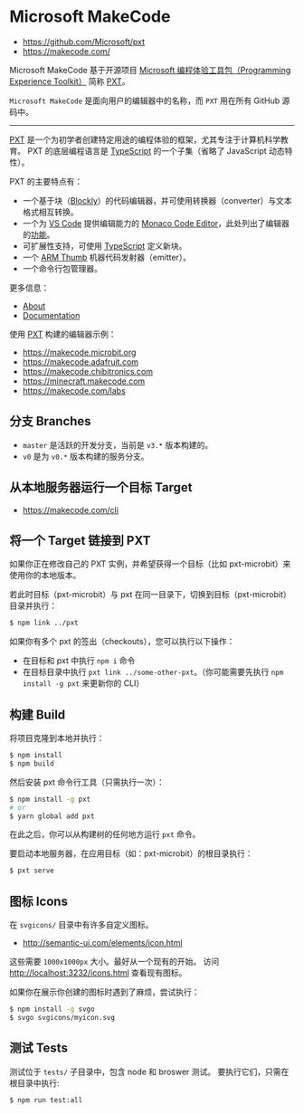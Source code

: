 Microsoft MakeCode
==================

- <https://github.com/Microsoft/pxt>
- <https://makecode.com/>

Microsoft MakeCode 基于开源项目 [Microsoft 编程体验工具包（Programming Experience Toolkit）][PXT] 简称 [PXT]。

`Microsoft MakeCode` 是面向用户的编辑器中的名称，而 `PXT` 用在所有 GitHub 源码中。

---

[PXT] 是一个为初学者创建特定用途的编程体验的框架，尤其专注于计算机科学教育。
PXT 的底层编程语言是 [TypeScript] 的一个子集（省略了 JavaScript 动态特性）。

PXT 的主要特点有：

- 一个基于块（[Blockly]）的代码编辑器，并可使用转换器（converter）与文本格式相互转换。
- 一个为 [VS Code] 提供编辑能力的 [Monaco Code Editor]，此处列出了编辑器的[功能][Code Navigation]。
- 可扩展性支持，可使用 [TypeScript] 定义新块。
- 一个 [ARM Thumb] 机器代码发射器（emitter）。
- 一个命令行包管理器。

更多信息：

- [About](https://makecode.com/about)
- [Documentation](https://makecode.com/docs)

使用 [PXT] 构建的编辑器示例：

- <https://makecode.microbit.org>
- <https://makecode.adafruit.com>
- <https://makecode.chibitronics.com>
- <https://minecraft.makecode.com>
- <https://makecode.com/labs>

## 分支 Branches

- `master` 是活跃的开发分支，当前是 `v3.*` 版本构建的。
- `v0` 是为 `v0.*` 版本构建的服务分支。

## 从本地服务器运行一个目标 Target

- <https://makecode.com/cli>

## 将一个 Target 链接到 PXT

如果你正在修改自己的 PXT 实例，并希望获得一个目标（比如 pxt-microbit）来使用你的本地版本。

若此时目标（pxt-microbit）与 pxt 在同一目录下，切换到目标（pxt-microbit）目录并执行：

```sh
$ npm link ../pxt
```

如果你有多个 pxt 的签出（checkouts），您可以执行以下操作：

- 在目标和 pxt 中执行 `npm i` 命令
- 在目标目录中执行 `pxt link ../some-other-pxt`。（你可能需要先执行 `npm install -g pxt` 来更新你的 CLI）

## 构建 Build

将项目克隆到本地并执行：

```sh
$ npm install
$ npm build
```

然后安装 pxt 命令行工具（只需执行一次）：

```sh
$ npm install -g pxt
# or
$ yarn global add pxt
```

在此之后，你可以从构建树的任何地方运行 `pxt` 命令。

要启动本地服务器，在应用目标（如：pxt-microbit）的根目录执行：

```sh
$ pxt serve
```

## 图标 Icons

在 `svgicons/` 目录中有许多自定义图标。

- <http://semantic-ui.com/elements/icon.html>

这些需要 `1000x1000px` 大小。最好从一个现有的开始。
访问 <http://localhost:3232/icons.html> 查看现有图标。

如果你在展示你创建的图标时遇到了麻烦，尝试执行：

```sh
$ npm install -g svgo
$ svgo svgicons/myicon.svg
```

## 测试 Tests

测试位于 `tests/` 子目录中，包含 node 和 broswer 测试。
要执行它们，只需在根目录中执行:

```sh
$ npm run test:all
```


[PXT]: <https://github.com/Microsoft/pxt>
[TypeScript]: <https://github.com/Microsoft/TypeScript>
[Blockly]: <https://github.com/google/blockly>
[VS Code]: <https://github.com/Microsoft/vscode>
[Monaco Code Editor]: <https://github.com/Microsoft/monaco-editor>
[Code Navigation]: <https://code.visualstudio.com/docs/editor/editingevolved>
[ARM Thumb]: <https://en.wikipedia.org/wiki/ARM_architecture#Thumb>
